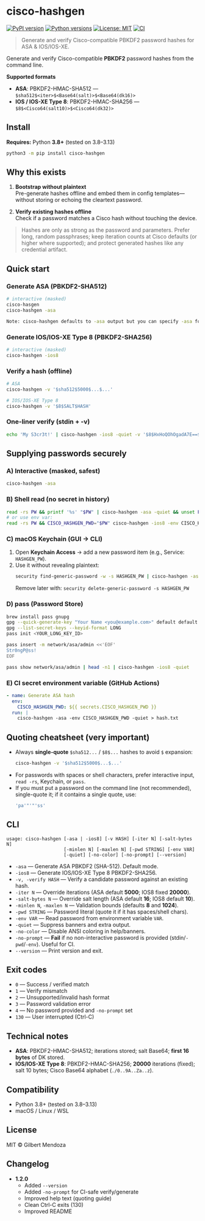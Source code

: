 # cisco-hashgen

[![PyPI version](https://img.shields.io/pypi/v/cisco-hashgen.svg)](https://pypi.org/project/cisco-hashgen/)
[![Python versions](https://img.shields.io/pypi/pyversions/cisco-hashgen.svg)](https://pypi.org/project/cisco-hashgen/)
[![License: MIT](https://img.shields.io/badge/License-MIT-yellow.svg)](LICENSE)
[![CI](https://github.com/Krontab/cisco-hashgen/actions/workflows/ci.yml/badge.svg?branch=main)](https://github.com/Krontab/cisco-hashgen/actions/workflows/ci.yml)

<!-- Enable this once downloads look healthy :)
[![Downloads](https://static.pepy.tech/badge/cisco-hashgen)](https://pepy.tech/project/cisco-hashgen)
-->

> Generate and verify Cisco-compatible PBKDF2 password hashes for ASA & IOS/IOS-XE.

Generate and verify Cisco-compatible **PBKDF2** password hashes from the command line.

**Supported formats**
- **ASA**: PBKDF2-HMAC-SHA512 — `$sha512$<iter>$<Base64(salt)>$<Base64(dk16)>`
- **IOS / IOS-XE Type 8**: PBKDF2-HMAC-SHA256 — `$8$<Cisco64(salt10)>$<Cisco64(dk32)>`

## Install

**Requires:** Python **3.8+** (tested on 3.8–3.13)

```bash
python3 -m pip install cisco-hashgen
```

## Why this exists

1) **Bootstrap without plaintext**  
   Pre-generate hashes offline and embed them in config templates—without storing or echoing the cleartext password.

2) **Verify existing hashes offline**  
   Check if a password matches a Cisco hash without touching the device.

> Hashes are only as strong as the password and parameters. Prefer long, random passphrases; keep iteration counts at Cisco defaults (or higher where supported); and protect generated hashes like any credential artifact.

## Quick start

### Generate ASA (PBKDF2-SHA512)
```bash
# interactive (masked)
cisco-hasgen  
cisco-hashgen -asa

Note: cisco-hashgen defaults to -asa output but you can specify -asa for clarity. 

```

### Generate IOS/IOS-XE Type 8 (PBKDF2-SHA256)
```bash
# interactive (masked)
cisco-hashgen -ios8
```

### Verify a hash (offline)
```bash
# ASA
cisco-hashgen -v '$sha512$5000$...$...'

# IOS/IOS-XE Type 8
cisco-hashgen -v '$8$SALT$HASH'
```

### One-liner verify (stdin + -v)
```bash
echo 'My S3cr3t!' | cisco-hashgen -ios8 -quiet -v '$8$HxHoQOhOgadA7E==$HjROgK8oWfeM45/EHbOwxCC328xBBYz2IF2BevFOSok='
```

## Supplying passwords securely

### A) Interactive (masked, safest)
```bash
cisco-hashgen -asa
```

### B) Shell read (no secret in history)
```bash
read -rs PW && printf '%s' "$PW" | cisco-hashgen -asa -quiet && unset PW
# or use env var:
read -rs PW && CISCO_HASHGEN_PWD="$PW" cisco-hashgen -ios8 -env CISCO_HASHGEN_PWD -quiet && unset PW
```

### C) macOS Keychain (GUI → CLI)
1. Open **Keychain Access** → add a new password item (e.g., Service: `HASHGEN_PW`).
2. Use it without revealing plaintext:
   ```bash
   security find-generic-password -w -s HASHGEN_PW | cisco-hashgen -asa -quiet
   ```
   Remove later with: `security delete-generic-password -s HASHGEN_PW`

### D) pass (Password Store)
```bash
brew install pass gnupg
gpg --quick-generate-key "Your Name <you@example.com>" default default never
gpg --list-secret-keys --keyid-format LONG
pass init <YOUR_LONG_KEY_ID>

pass insert -m network/asa/admin <<'EOF'
Str0ngP@ss!
EOF

pass show network/asa/admin | head -n1 | cisco-hashgen -ios8 -quiet
```

### E) CI secret environment variable (GitHub Actions)
```yaml
- name: Generate ASA hash
  env:
    CISCO_HASHGEN_PWD: ${{ secrets.CISCO_HASHGEN_PWD }}
  run: |
    cisco-hashgen -asa -env CISCO_HASHGEN_PWD -quiet > hash.txt
```

## Quoting cheatsheet (very important)

- Always **single-quote** `$sha512...` / `$8$...` hashes to avoid `$` expansion:
  ```bash
  cisco-hashgen -v '$sha512$5000$...$...'
  ```
- For passwords with spaces or shell characters, prefer interactive input, `read -rs`, Keychain, or `pass`.
- If you must put a password on the command line (not recommended), single-quote it; if it contains a single quote, use:
  ```bash
  'pa'"'"'ss'
  ```

## CLI

```text
usage: cisco-hashgen [-asa | -ios8] [-v HASH] [-iter N] [-salt-bytes N]
                     [-minlen N] [-maxlen N] [-pwd STRING] [-env VAR]
                     [-quiet] [-no-color] [-no-prompt] [--version]
```

- `-asa` — Generate ASA PBKDF2 (SHA-512). Default mode.
- `-ios8` — Generate IOS/IOS-XE Type 8 PBKDF2-SHA256.
- `-v, -verify HASH` — Verify a candidate password against an existing hash.
- `-iter N` — Override iterations (ASA default **5000**; IOS8 fixed **20000**).
- `-salt-bytes N` — Override salt length (ASA default **16**; IOS8 default **10**).
- `-minlen N`, `-maxlen N` — Validation bounds (defaults **8** and **1024**).
- `-pwd STRING` — Password literal (quote it if it has spaces/shell chars).
- `-env VAR` — Read password from environment variable `VAR`.
- `-quiet` — Suppress banners and extra output.
- `-no-color` — Disable ANSI coloring in help/banners.
- `-no-prompt` — **Fail** if no non-interactive password is provided (stdin/`-pwd`/`-env`). Useful for CI.
- `--version` — Print version and exit.

## Exit codes
- `0` — Success / verified match  
- `1` — Verify mismatch  
- `2` — Unsupported/invalid hash format  
- `3` — Password validation error  
- `4` — No password provided and `-no-prompt` set  
- `130` — User interrupted (Ctrl-C)

## Technical notes

- **ASA**: PBKDF2-HMAC-SHA512; iterations stored; salt Base64; **first 16 bytes** of DK stored.  
- **IOS/IOS-XE Type 8**: PBKDF2-HMAC-SHA256; **20000** iterations (fixed); salt 10 bytes; Cisco Base64 alphabet (`./0..9A..Za..z`).

## Compatibility
- Python 3.8+ (tested on 3.8–3.13)  
- macOS / Linux / WSL

## License
MIT © Gilbert Mendoza

## Changelog
- **1.2.0**
  - Added `--version`
  - Added `-no-prompt` for CI-safe verify/generate
  - Improved help text (quoting guide)
  - Clean Ctrl-C exits (130)
  - Improved README


